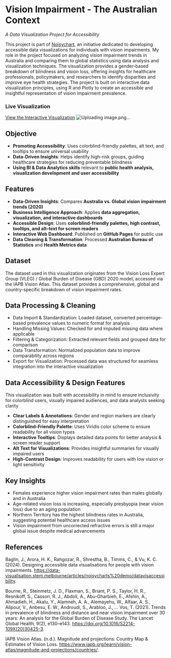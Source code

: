 # Vision Impairment - The Australian Context 
*A Data Visualization Project for Accessibility*

This project is part of [Noisychart](https://data-visualisation.stem.melbourne/articles/noisycharts%20demo/datavisaccessibility), an initiative dedicated to developing accessible data visualizations for individuals with vision impairments. My role in the project focused on analyzing vision impairment trends in Australia and comparing them to global statistics using data analysis and visualization techniques. The visualization provides a gender-based breakdown of blindness and vision loss, offering insights for healthcare professionals, policymakers, and researchers to identify disparities and improve eye health strategies.
The project is built on interactive data visualization principles, using R and Plotly to create an accessible and insightful representation of vision impairment prevalence.

### Live Visualization
[View the Interactive Visualization](https://github.com/Jingvu/Vision-Impairment-The-Australian-Context/blob/main/vision_impairment_plot.html)
![Uploading image.png…]()

## Objective
- **Promoting Accessibility**: Uses colorblind-friendly palettes, alt text, and tooltips to ensure universal usability
- **Data-Driven Insights**: Helps identify high-risk groups, guiding healthcare strategies for reducing preventable blindness
- **Using BI & Data Analytics skills** relevant to **public health analysis, visualization development and user accessibility**

## Features
- **Data-Driven Insights**: Compares **Australia vs. Global vision impairment trends (2020)**  
- **Business Intelligence Approach**: Applies **data aggregation, visualization, and interactive dashboards**  
- **Accessible Design**: Uses **colorblind-friendly palettes, high contrast, tooltips, and alt-text for screen readers**  
- **Interactive Web Dashboard**: Published on **GitHub Pages** for public use  
- **Data Cleaning & Transformation**: Processed **Australian Bureau of Statistics** and **Health Metrics data**

## Dataset
The dataset used in this visualization originates from the Vision Loss Expert Group (VLEG) / Global Burden of Disease (GBD) 2020 model, accessed via the IAPB Vision Atlas. This dataset provides a comprehensive, global and country-specific breakdown of vision impairment rates.

## Data Processing & Cleaning
- Data Import & Standardization: Loaded dataset, converted percentage-based prevalence values to numeric format for analysis
- Handling Missing Values: Checked for and imputed missing data where applicable
- Filtering & Categorization: Extracted relevant fields and grouped data for comparison
- Data Transformation: Normalized population data to improve comparability across regions
- Export for Visualization: Processed data was structured for seamless integration into the interactive visualization

## Data Accessibility & Design Features
This visualization was built with accessibility in mind to ensure inclusivity for colorblind users, visually impaired audiences, and data analysts seeking clarity
- **Clear Labels & Annotations**: Gender and region markers are clearly distinguished for easy interpretation
- **Colorblind-Friendly Palette**: Uses Viridis color scheme to ensure readability for all vision types
- **Interactive Tooltips**: Displays detailed data points for better analysis & screen reader support
- **Alt Text for Visualizations**: Provides insightful summaries for visually impaired users
- **High-Contrast Design**: Improves readability for users with low vision or light sensitivity

## Key Insights
- Females experience higher vision impairment rates than males globally and in Australia
- Age-related vision loss is increasing, especially presbyopia (near vision loss) due to an aging population
- Northern Territory has the highest blindness rates in Australia, suggesting potential healthcare access issues
- Vision impairment from uncorrected refractive errors is still a major global issue despite medical advancements

## References
Baglin, J., Arora, H. K., Rahgozar, R., Shrestha, B., Timms, C., & Vu, K. C. (2024). Designing accessible data visualisations for people with vision impairments. https://data-visualisation.stem.melbourne/articles/noisycharts%20demo/datavisaccessibility.

Bourne, R., Steinmetz, J. D., Flaxman, S., Briant, P. S., Taylor, H. R., Resnikoff, S., Casson, R. J., Abdoli, A., Abu-Gharbieh, E., Afshin, A., Ahmadieh, H., Akalu, Y., Alamneh, A. A., Alemayehu, W., Alfaar, A. S., Alipour, V., Anbesu, E. W., Androudi, S., Arabloo, J., ... Vos, T. (2021). Trends in prevalence of blindness and distance and near vision impairment over 30 years: An analysis for the Global Burden of Disease Study. The Lancet Global Health, 9(2), e130–e143. https://doi.org/10.1016/S2214-109X(20)30425-3.

IAPB Vision Atlas. (n.d.). Magnitude and projections: Country Map & Estimates of Vision Loss. https://www.iapb.org/learn/vision-atlas/magnitude-and-projections/countries/.
